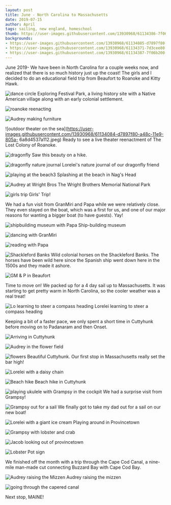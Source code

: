 ```yaml
---
layout: post
title: June - North Carolina to Massachusetts
date: 2019-07-15
author: April
tags: sailing, new england, homeschool
thumb: https://user-images.githubusercontent.com/13930968/61134386-7f06b200-a48d-11e9-89aa-9100e4d78eb9.jpeg
backgrounds:
- https://user-images.githubusercontent.com/13930968/61134085-d7897f80-a48c-11e9-80f1-731293fdf828.jpeg
- https://user-images.githubusercontent.com/13930968/61134371-7d3cee80-a48d-11e9-9466-1864e73b54c6.jpeg
- https://user-images.githubusercontent.com/13930968/61134387-7f06b200-a48d-11e9-99d0-d2203021da10.jpeg
---
```


June 2019-
We have been in North Carolina for a couple weeks now, and realized that there is so much history just up the coast! The girls and I decided to do an educational field trip from Beaufort to Roanoke and Kitty Hawk. 

![dance circle](https://user-images.githubusercontent.com/13930968/61134080-d7897f80-a48c-11e9-8d4c-7c4adc8f3f3b.jpeg)
Exploring Festival Park, a living history site with a Native American village along with an early colonial settlement. 

![roanoke reenacting](https://user-images.githubusercontent.com/13930968/61134081-d7897f80-a48c-11e9-9d75-0cd5e5a9494e.jpeg)

![Audrey making furniture](https://user-images.githubusercontent.com/13930968/61134082-d7897f80-a48c-11e9-85d8-06a5ab5f42f3.jpeg)

![outdoor theater on the sea](https://user-images.githubusercontent.com/13930968/61134084-d7897f80-a48c-11e9-805a-
6a8d4537a112.jpeg)
Ready to see a live theater reenactment of The Lost Colony of Roanoke. 

![dragonfly](https://user-images.githubusercontent.com/13930968/61134077-d7897f80-a48c-11e9-9ea5-ed79ff168d0e.jpeg)
Saw this beauty on a hike. 

![dragonfly nature journal](https://user-images.githubusercontent.com/13930968/61134088-d8221600-a48c-11e9-8e5b-6297ec04250b.jpeg)
Lorelei's nature journal of our dragonfly friend

![playing at the beach3](https://user-images.githubusercontent.com/13930968/61134087-d8221600-a48c-11e9-94b5-4a8bc34cd4b0.jpeg)
Splashing at the beach in Nag's Head 

![Audrey at Wright Bros](https://user-images.githubusercontent.com/13930968/61134361-7c0bc180-a48d-11e9-8ecf-3dc391baad33.jpeg)
The Wright Brothers Memorial National Park

![girls trip](https://user-images.githubusercontent.com/13930968/61134362-7c0bc180-a48d-11e9-8161-aec91a454011.jpeg)
Girls' Trip! 

We had a fun visit from GranMiri and Papa while we were relatively close. They even stayed on the boat, which was a first for us, and one of our major reasons for wanting a bigger boat (to have guests). Yay!

![shipbuilding museum with Papa](https://user-images.githubusercontent.com/13930968/61134363-7c0bc180-a48d-11e9-8f15-884329da8a4a.jpeg)
Ship-building museum

![dancing with GranMiri](https://user-images.githubusercontent.com/13930968/61134364-7c0bc180-a48d-11e9-8224-269f23a6f0cd.jpeg)

![reading with Papa](https://user-images.githubusercontent.com/13930968/61134365-7c0bc180-a48d-11e9-8b58-efecd19e2f77.jpeg)

![Shackleford Banks](https://user-images.githubusercontent.com/13930968/61134366-7ca45800-a48d-11e9-8b8f-b1d805ab9e01.jpeg)
Wild colonial horses on the Shackleford Banks. The horses have been wild here since the Spanish ship went down here in the 1500s and they made it ashore. 

![GM & P in Beaufort](https://user-images.githubusercontent.com/13930968/61134367-7ca45800-a48d-11e9-801d-b626d25516a3.jpeg)


Time to move on! We packed up for a 4 day sail up to Massachusetts. It was starting to get pretty warm in North Carolina, so the cooler weather was a real treat! 

![Lo learning to steer a compass heading](https://user-images.githubusercontent.com/13930968/61134368-7ca45800-a48d-11e9-94ee-9f27b3353250.jpeg)
Lorelei learning to steer a compass heading

Keeping a bit of a faster pace, we only spent a short time in Cuttyhunk before moving on to Padanaram and then Onset. 

![Arriving in Cuttyhunk](https://user-images.githubusercontent.com/13930968/61134371-7d3cee80-a48d-11e9-9466-1864e73b54c6.jpeg)

![Audrey in the flower field](https://user-images.githubusercontent.com/13930968/61134372-7d3cee80-a48d-11e9-9dac-aef740d82c8f.jpeg)

![flowers](https://user-images.githubusercontent.com/13930968/61134373-7d3cee80-a48d-11e9-8ed8-87a3cc00d82c.jpeg)
Beautiful Cuttyhunk. Our first stop in Massachusetts really set the bar high!

![Lorelei with a daisy chain](https://user-images.githubusercontent.com/13930968/61134374-7d3cee80-a48d-11e9-9919-b5e51aa68879.jpeg)

![Beach hike](https://user-images.githubusercontent.com/13930968/61134375-7dd58500-a48d-11e9-8818-ce614326d353.jpeg)
Beach hike in Cuttyhunk

![playing ukulele with Grampsy in the cockpit](https://user-images.githubusercontent.com/13930968/61134379-7dd58500-a48d-11e9-8ea0-713a750a2f21.jpeg)
We had a surprise visit from Grampsy! 


![Grampsy out for a sail](https://user-images.githubusercontent.com/13930968/61134380-7e6e1b80-a48d-11e9-984b-4ffe59f59317.jpeg)
We finally got to take my dad out for a sail on our new boat! 

![Lorelei with a giant ice cream](https://user-images.githubusercontent.com/13930968/61134382-7e6e1b80-a48d-11e9-8c88-d49791bc849c.jpeg)
Playing around in Provincetown

![Grampsy with lobster and crab](https://user-images.githubusercontent.com/13930968/61134385-7e6e1b80-a48d-11e9-96a7-600290b994b4.jpeg)

![Jacob looking out of provincetown](https://user-images.githubusercontent.com/13930968/61134389-7f9f4880-a48d-11e9-9048-122c2b9f112b.jpeg)

![Lobster Pot sign](https://user-images.githubusercontent.com/13930968/61134384-7e6e1b80-a48d-11e9-9795-7a21c050d640.jpeg)

We finished off the month with a trip through the Cape Cod Canal, a nine-mile man-made cut connecting Buzzard Bay with Cape Cod Bay. 

![Audrey raising the Mizzen](https://user-images.githubusercontent.com/13930968/61134377-7dd58500-a48d-11e9-9513-e71ab3c8ffd7.jpeg)
Audrey raising the mizzen 

![going through the capered canal](https://user-images.githubusercontent.com/13930968/61134388-7f06b200-a48d-11e9-9925-cfba2ca22f22.jpeg)

Next stop, MAINE! 
